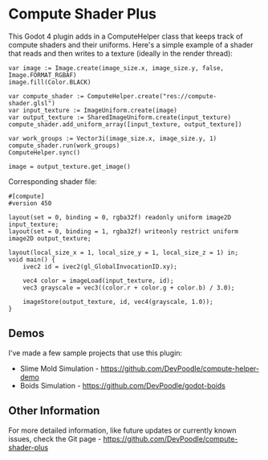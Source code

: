 # Compute Shader Plus

This Godot 4 plugin adds in a ComputeHelper class that keeps track of compute shaders and their uniforms.
Here's a simple example of a shader that reads and then writes to a texture (ideally in the render thread):

	var image := Image.create(image_size.x, image_size.y, false, Image.FORMAT_RGBAF)
	image.fill(Color.BLACK)
	
	var compute_shader := ComputeHelper.create("res://compute-shader.glsl")
	var input_texture := ImageUniform.create(image)
	var output_texture := SharedImageUniform.create(input_texture)
	compute_shader.add_uniform_array([input_texture, output_texture])
	
	var work_groups := Vector3i(image_size.x, image_size.y, 1)
	compute_shader.run(work_groups)
	ComputeHelper.sync()
	
	image = output_texture.get_image()

Corresponding shader file:

	#[compute]
	#version 450
	
	layout(set = 0, binding = 0, rgba32f) readonly uniform image2D input_texture;
	layout(set = 0, binding = 1, rgba32f) writeonly restrict uniform image2D output_texture;
	
	layout(local_size_x = 1, local_size_y = 1, local_size_z = 1) in;
	void main() {
		ivec2 id = ivec2(gl_GlobalInvocationID.xy);
		
		vec4 color = imageLoad(input_texture, id);
		vec3 grayscale = vec3((color.r + color.g + color.b) / 3.0);
		
		imageStore(output_texture, id, vec4(grayscale, 1.0));
	}

## Demos

I've made a few sample projects that use this plugin:
- Slime Mold Simulation - https://github.com/DevPoodle/compute-helper-demo
- Boids Simulation - https://github.com/DevPoodle/godot-boids

## Other Information

For more detailed information, like future updates or currently known issues, check the Git page - https://github.com/DevPoodle/compute-shader-plus
